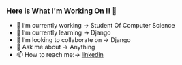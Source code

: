 ### Here is What I'm Working On !! 👋


- 🔭 I’m currently working -> Student Of Computer Science
- 🌱 I’m currently learning -> Django
- 👯 I’m looking to collaborate on -> Django
- 💬 Ask me about -> Anything
- 📫 How to reach me:-> [linkedin](https://www.linkedin.com/in/ammar-werdani/)

